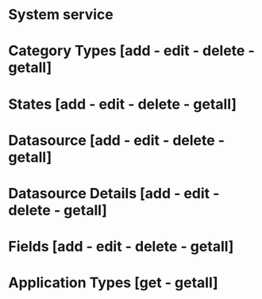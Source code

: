 # System service
# Category Types [add - edit - delete - getall]
# States [add - edit - delete - getall]
# Datasource [add - edit - delete - getall]
# Datasource Details [add - edit - delete - getall]
# Fields [add - edit - delete - getall]
# Application Types [get - getall]
